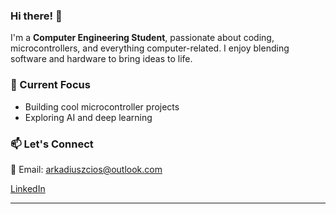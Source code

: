 ### Hi there! 👋

I'm a **Computer Engineering Student**, passionate about coding, microcontrollers, and everything computer-related. I enjoy blending software and hardware to bring ideas to life.

### 🚀 Current Focus

- Building cool microcontroller projects
- Exploring AI and deep learning

### 📫 Let's Connect
📧 Email: arkadiuszcios@outlook.com

[LinkedIn](https://www.linkedin.com/in/arkadiuszcios/)

---

<!--
**arekminajj/arekminajj** is a ✨ _special_ ✨ repository because its `README.md` (this file) appears on your GitHub profile.

Here are some ideas to get you started:

- 🔭 I’m currently working on ...
- 🌱 I’m currently learning ...
- 👯 I’m looking to collaborate on ...
- 🤔 I’m looking for help with ...
- 💬 Ask me about ...
- 📫 How to reach me: ...
- 😄 Pronouns: ...
- ⚡ Fun fact: ...
-->
